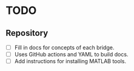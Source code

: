 # TODO
## Repository
- [ ] Fill in docs for concepts of each bridge.
- [ ] Uses GitHub actions and YAML to build docs.
- [ ] Add instructions for installing MATLAB tools.